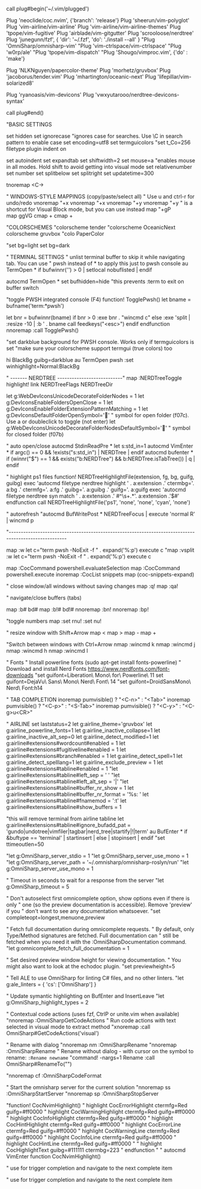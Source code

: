 call plug#begin('~/.vim/plugged')

 Plug 'neoclide/coc.nvim', {'branch': 'release'}
 Plug 'sheerun/vim-polyglot'
 Plug 'vim-airline/vim-airline'
 Plug 'vim-airline/vim-airline-themes'
 Plug 'tpope/vim-fugitive'
 Plug 'airblade/vim-gitgutter'
 Plug 'scrooloose/nerdtree'
 Plug 'junegunn/fzf', { 'dir': '~/.fzf', 'do': './install --all' }
 "Plug 'OmniSharp/omnisharp-vim'
 "Plug 'vim-ctrlspace/vim-ctrlspace'
 "Plug 'w0rp/ale'
 "Plug 'tpope/vim-dispatch'
 "Plug 'Shougo/vimproc.vim', {'do' : 'make'}
 
 Plug 'NLKNguyen/papercolor-theme'
 Plug 'morhetz/gruvbox'
 Plug 'jacoborus/tender.vim'
 Plug 'mhartington/oceanic-next'
 Plug 'lifepillar/vim-solarized8'
 
 Plug 'ryanoasis/vim-devicons'
 Plug 'vwxyutarooo/nerdtree-devicons-syntax'

 call plug#end()
 

"BASIC SETTINGS

set hidden
set ignorecase "ignores case for searches. Use \C in search pattern to enable case 
set encoding=utf8
set termguicolors
"set t_Co=256
filetype plugin indent on

set autoindent
set expandtab
set shiftwidth=2
set mouse=a "enables mouse in all modes. Hold shift to avoid getting into visual mode
set relativenumber
set number
set splitbelow
set splitright
set updatetime=300

tnoremap <Esc> <C-\><C-n> 

" WINDOWS-STYLE MAPPINGS (copy/paste/select all)
" Use u and ctrl-r for undo/redo
vnoremap <C-X> "+x
vnoremap <S-Del> "+x
vnoremap <C-C> "+y
vnoremap <C-Insert> "+y
"<C-V> is a shortcut for Visual Block mode, but you can use <C-Q> instead
map <C-V> "+gP  
map <C-A> ggVG <CR>
cmap <C-V>      <C-R>+
cmap <S-Insert>     <C-R>+


"COLORSCHEMES
"colorscheme tender
"colorscheme OceanicNext
colorscheme gruvbox
"colo PaperColor

"set bg=light
set bg=dark


" TERMINAL SETTINGS
" unlist terminal buffer to skip it while navigating tab. You can use
" pwsh instead of * to apply this just to pwsh console
au TermOpen * if bufwinnr('') > 0 | setlocal nobuflisted | endif

autocmd TermOpen * set bufhidden=hide "this prevents :term to exit on buffer switch

"toggle PWSH integrated console (F4)
function! TogglePwsh()
   let bname = bufname('term:*pwsh')
   
   let bnr = bufwinnr(bname)
   if bnr > 0
      :exe bnr . "wincmd c"
   else
      :exe 'split | :resize -10 | :b ' . bname
      call feedkeys("\<esc>")
   endif
endfunction
nnoremap <F4> :call TogglePwsh() <bar> <CR>

"set darkblue background for PWSH console. Works only if termguicolors is set
"make sure your colorscheme support termgui (true colors) too

hi BlackBg guibg=darkblue
au TermOpen pwsh :set winhighlight=Normal:BlackBg



" ------- NERDTREE ---------------------------"
map <F2> :NERDTreeToggle<CR>
highlight! link NERDTreeFlags NERDTreeDir

let g:WebDevIconsUnicodeDecorateFolderNodes = 1
let g:DevIconsEnableFoldersOpenClose = 1
let g:DevIconsEnableFolderExtensionPatternMatching = 1
let g:DevIconsDefaultFolderOpenSymbol='' " symbol for open folder (f07c). Use a or doubleclick to toggle (not enter)
let g:WebDevIconsUnicodeDecorateFolderNodesDefaultSymbol='' " symbol for closed folder (f07b)

" auto open/close
autocmd StdinReadPre * let s:std_in=1
autocmd VimEnter * if argc() == 0 && !exists("s:std_in") | NERDTree | endif
autocmd bufenter * if (winnr("$") == 1 && exists("b:NERDTree") && b:NERDTree.isTabTree()) | q | endif

" highlight ps1 files 
function! NERDTreeHighlightFile(extension, fg, bg, guifg, guibg)
 exec 'autocmd filetype nerdtree highlight ' . a:extension .' ctermbg='. a:bg .' ctermfg='. a:fg .' guibg='. a:guibg .' guifg='. a:guifg
 exec 'autocmd filetype nerdtree syn match ' . a:extension .' #^\s\+.*'. a:extension .'$#'
endfunction
call NERDTreeHighlightFile('ps1', 'none', 'none', 'cyan', 'none')

" autorefresh
"autocmd BufWritePost * NERDTreeFocus | execute 'normal R' | wincmd p

"------------------------------------------------------------------------------------------------------

map <F29>  :w <bar> let c="term pwsh -NoExit -f " . expand('%:p') <bar> execute c <CR>
"map <F29> :vsplit <bar> :w <bar> let c="term pwsh -NoExit -f " . expand('%:p') <bar> execute c <CR>

map <F8> :CocCommand powershell.evaluateSelection <CR>
map <F5> :CocCommand powershell.execute <CR>
inoremap <C-j> :CocList snippets <CR>
map <C-j> <Plug>(coc-snippets-expand)

" close window/all windows without saving changes
map<F12> :q!<CR> 
map<F36> :qa!<CR>  

" navigate/close buffers (tabs)

map <F9> :b# <bar> bd# <CR>
map <F33> :b!# <bar> bd!# <CR>
nnoremap <Tab> :bn! <CR>
nnoremap <S-Tab> :bp! <CR>

"toggle numbers
map <F7> :set rnu! <bar> :set nu!<CR>

" resize window with Shift+Arrow
map <S-Right> <C-w><<CR>
map <S-Left> <C-w>><CR>
map <S-Up> <C-w>-<CR>
map <S-Down> <C-w>+<CR>

"Switch between windows with Ctrl+Arrow
nmap <silent> <C-Up> :wincmd k<CR>
nmap <silent> <C-Down> :wincmd j<CR>
nmap <silent> <C-Left> :wincmd h<CR>
nmap <silent> <C-Right> :wincmd l<CR>


" Fonts 
" Install powerline fonts (sudo apt-get install fonts-powerline)
" Download and install Nerd Fonts https://www.nerdfonts.com/font-downloads
"set guifont=Liberation\ Mono\ for\ Powerline\ 11
set guifont=DejaVu\ Sans\ Mono\ Nerd\ Font\ 14
"set guifont=DroidSansMono\ Nerd\ Font:h14

" TAB COMPLETION
inoremap <expr> <Tab> pumvisible() ? "\<C-n>" : "\<Tab>"
inoremap <expr> <S-Tab> pumvisible() ? "\<C-p>" : "\<S-Tab>"
inoremap <expr> <cr> pumvisible() ? "\<C-y>" : "\<C-g>u\<CR>"


" AIRLINE
set laststatus=2
let g:airline_theme='gruvbox'
let g:airline_powerline_fonts=1
let g:airline_inactive_collapse=1
let g:airline_inactive_alt_sep=0
let g:airline_detect_modified=1
let g:airline#extensions#wordcount#enabled = 1
let g:airline#extensions#fugitiveline#enabled = 1
let g:airline#extensions#branch#enabled = 1
let g:airline_detect_spell=1
let g:airline_detect_spelllang=1
let g:airline_exclude_preview = 1
let g:airline#extensions#tabline#enabled = 1
"let g:airline#extensions#tabline#left_sep = ' '
"let g:airline#extensions#tabline#left_alt_sep = '|'
"let g:airline#extensions#tabline#buffer_nr_show = 1
let g:airline#extensions#tabline#buffer_nr_format = '%s: '
let g:airline#extensions#tabline#fnamemod = ':t'
let g:airline#extensions#tabline#show_buffers = 1

"this will remove terminal from airline tabline
let g:airline#extensions#tabline#ignore_bufadd_pat = 'gundo|undotree|vimfiler|tagbar|nerd_tree|startify|!|term'
au BufEnter * if &buftype == 'terminal' | startinsert | else | stopinsert | endif
"set ttimeoutlen=50

"let g:OmniSharp_server_stdio = 1
"let g:OmniSharp_server_use_mono = 1
"let g:OmniSharp_server_path = '~/.omnisharp/omnisharp-roslyn/run'
"let g:OmniSharp_server_use_mono = 1


" Timeout in seconds to wait for a response from the server
"let g:OmniSharp_timeout = 5

" Don't autoselect first omnicomplete option, show options even if there is only
" one (so the preview documentation is accessible). Remove 'preview' if you
" don't want to see any documentation whatsoever.
"set completeopt=longest,menuone,preview

" Fetch full documentation during omnicomplete requests.
" By default, only Type/Method signatures are fetched. Full documentation can
" still be fetched when you need it with the :OmniSharpDocumentation command.
"let g:omnicomplete_fetch_full_documentation = 1

" Set desired preview window height for viewing documentation.
" You might also want to look at the echodoc plugin.
"set previewheight=5

" Tell ALE to use OmniSharp for linting C# files, and no other linters.
"let g:ale_linters = { 'cs': ['OmniSharp'] }

" Update symantic highlighting on BufEnter and InsertLeave
"let g:OmniSharp_highlight_types = 2


" Contextual code actions (uses fzf, CtrlP or unite.vim when available)
"nnoremap <Leader><Space> :OmniSharpGetCodeActions<CR>
" Run code actions with text selected in visual mode to extract method
"xnoremap <Leader><Space> :call OmniSharp#GetCodeActions('visual')<CR>

" Rename with dialog
"nnoremap <Leader>nm :OmniSharpRename<CR>
"nnoremap <F2> :OmniSharpRename<CR>
" Rename without dialog - with cursor on the symbol to rename: `:Rename newname`
"command! -nargs=1 Rename :call OmniSharp#RenameTo("<args>")

"nnoremap <Leader>cf :OmniSharpCodeFormat<CR>

" Start the omnisharp server for the current solution
"nnoremap <Leader>ss :OmniSharpStartServer<CR>
"nnoremap <Leader>sp :OmniSharpStopServer<CR>

"function! CocNvimHighlight()
"            highlight CocErrorHighlight ctermfg=Red  guifg=#ff0000
"            highlight CocWarningHighlight ctermfg=Red  guifg=#ff0000
"            highlight CocInfoHighlight ctermfg=Red  guifg=#ff0000
"            highlight CocHintHighlight ctermfg=Red  guifg=#ff0000
"            highlight CocErrorLine ctermfg=Red  guifg=#ff0000
"            highlight CocWarningLine ctermfg=Red  guifg=#ff0000
"            highlight CocInfoLine ctermfg=Red  guifg=#ff0000
"            highlight CocHintLine ctermfg=Red  guifg=#ff0000
"
"            highlight CocHighlightText  guibg=#111111 ctermbg=223
"	endfunction
"
"        autocmd VimEnter function CocNvimHighlight()


" use <tab> for trigger completion and navigate to the next complete item

" use <tab> for trigger completion and navigate to the next complete item




